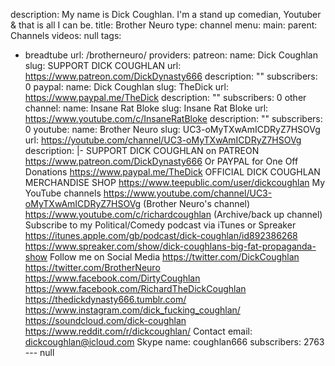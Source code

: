 description: My name is Dick Coughlan. I'm a stand up comedian, Youtuber & that is
  all I can be.
title: Brother Neuro
type: channel
menu:
  main:
    parent: Channels
videos: null
tags:
- breadtube
url: /brotherneuro/
providers:
  patreon:
    name: Dick Coughlan
    slug: SUPPORT DICK COUGHLAN
    url: https://www.patreon.com/DickDynasty666
    description: ""
    subscribers: 0
  paypal:
    name: Dick Coughlan
    slug: TheDick
    url: https://www.paypal.me/TheDick
    description: ""
    subscribers: 0
  other channel:
    name: Insane Rat Bloke
    slug: Insane Rat Bloke
    url: https://www.youtube.com/c/InsaneRatBloke
    description: ""
    subscribers: 0
  youtube:
    name: Brother Neuro
    slug: UC3-oMyTXwAmICDRyZ7HSOVg
    url: https://youtube.com/channel/UC3-oMyTXwAmICDRyZ7HSOVg
    description: |-
      SUPPORT DICK COUGHLAN on PATREON https://www.patreon.com/DickDynasty666 Or PAYPAL for One Off Donations https://www.paypal.me/TheDick OFFICIAL DICK COUGHLAN MERCHANDISE SHOP https://www.teepublic.com/user/dickcoughlan
      My YouTube channels https://www.youtube.com/channel/UC3-oMyTXwAmICDRyZ7HSOVg (Brother Neuro's channel) https://www.youtube.com/c/richardcoughlan (Archive/back up channel)
      Subscribe to my Political/Comedy podcast via iTunes or Spreaker https://itunes.apple.com/gb/podcast/dick-coughlan/id892386268 https://www.spreaker.com/show/dick-coughlans-big-fat-propaganda-show
      Follow me on Social Media https://twitter.com/DickCoughlan https://twitter.com/BrotherNeuro https://www.facebook.com/DirtyCoughlan https://www.facebook.com/RichardTheDickCoughlan https://thedickdynasty666.tumblr.com/ https://www.instagram.com/dick_fucking_coughlan/ https://soundcloud.com/dick-coughlan https://www.reddit.com/r/dickcoughlan/
      Contact email: dickcoughlan@icloud.com Skype name: coughlan666
    subscribers: 2763
--- null
